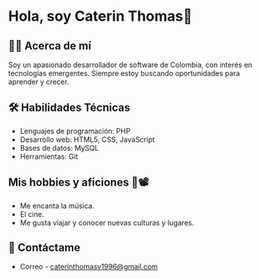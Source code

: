 # Hola, soy Caterin Thomas👋

## 👩‍💻 Acerca de mí
Soy un apasionado desarrollador de software de Colombia, con interés en tecnologías emergentes. Siempre estoy buscando oportunidades para aprender y crecer.

## 🛠️ Habilidades Técnicas
- Lenguajes de programación: PHP
- Desarrollo web: HTML5, CSS, JavaScript
- Bases de datos: MySQL
- Herramientas: Git

## Mis hobbies y aficiones 🎵📽️

- Me encanta la música.
- El cine.
- Me gusta viajar y conocer nuevas culturas y lugares.

## 📧 Contáctame
- Correo - caterinthomasv1996@gmail.com
